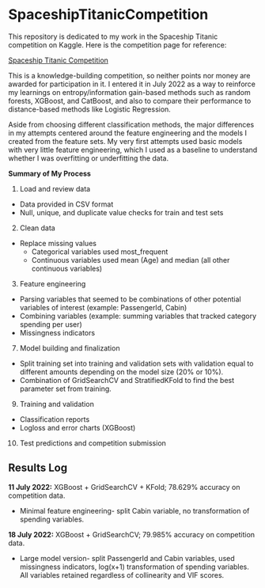 # SpaceshipTitanicCompetition

This repository is dedicated to my work in the Spaceship Titanic competition on Kaggle. Here is the competition page for reference:

[Spaceship Titanic Competition](https://www.kaggle.com/competitions/spaceship-titanic)

This is a knowledge-building competition, so neither points nor money are awarded for participation in it. I entered it in July 2022 as a way to reinforce my learnings on entropy/information gain-based methods such as random forests, XGBoost, and CatBoost, and also to compare their performance to distance-based methods like Logistic Regression.

Aside from choosing different classification methods, the major differences in my attempts centered around the feature engineering and the models I created from the feature sets. My very first attempts used basic models with very little feature engineering, which I used as a baseline to understand whether I was overfitting or underfitting the data.

__Summary of My Process__
1. Load and review data
  - Data provided in CSV format
  - Null, unique, and duplicate value checks for train and test sets
2. Clean data
  - Replace missing values
    - Categorical variables used most_frequent
    - Continuous variables used mean (Age) and median (all other continuous variables)
3. Feature engineering
  - Parsing variables that seemed to be combinations of other potential variables of interest (example: PassengerId, Cabin)
  - Combining variables (example: summing variables that tracked category spending per user)
  - Missingness indicators
7. Model building and finalization
  - Split training set into training and validation sets with validation equal to different amounts depending on the model size (20% or 10%).
  - Combination of GridSearchCV and StratifiedKFold to find the best parameter set from training.
9. Training and validation
  - Classification reports
  - Logloss and error charts (XGBoost)
10. Test predictions and competition submission

## Results Log
__11 July 2022:__ XGBoost + GridSearchCV + KFold; 78.629% accuracy on competition data.
- Minimal feature engineering- split Cabin variable, no transformation of spending variables.

__18 July 2022:__ XGBoost + GridSearchCV; 79.985% accuracy on competition data.
- Large model version- split PassengerId and Cabin variables, used missingness indicators, log(x+1) transformation of spending variables. All variables retained regardless of collinearity and VIF scores.
